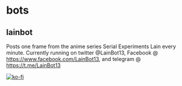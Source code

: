 # bots
## lainbot
Posts one frame from the anime series Serial Experiments Lain every minute.
Currently running on twitter @LainBot13, Facebook @ https://www.facebook.com/LainBot13, and telegram @ https://t.me/LainBot13

[![ko-fi](https://ko-fi.com/img/githubbutton_sm.svg)](https://ko-fi.com/P5P1693OJ)
